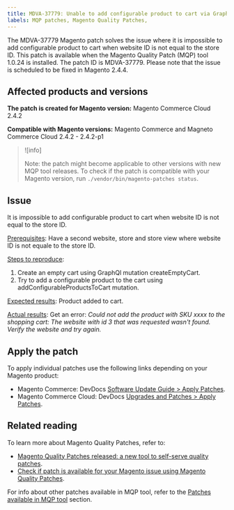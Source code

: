 ```yaml
---
title: MDVA-37779: Unable to add configurable product to cart via GraphQL
labels: MQP patches, Magento Quality Patches,
---
```



The MDVA-37779 Magento patch solves the issue where it is impossible to add configurable product to cart when website ID is not equal to the store ID. This patch is available when the Magento Quality Patch (MQP) tool 1.0.24 is installed. The patch ID is MDVA-37779. Please note that the issue is scheduled to be fixed in Magento 2.4.4. 

## Affected products and versions

**The patch is created for Magento version:**
Magento Commerce Cloud 2.4.2

**Compatible with Magento versions:**
Magento Commerce and Magneto Commerce Cloud 2.4.2 - 2.4.2-p1

>![info]
>
>Note: the patch might become applicable to other versions with new MQP tool releases. To check if the patch is compatible with your Magento version, run `./vendor/bin/magento-patches status`.

## Issue

It is impossible to add configurable product to cart when website ID is not equal to the store ID.

<ins>Prerequisites</ins>:
Have a second website, store and store view where website ID is not equale to the store ID.

<ins>Steps to reproduce</ins>:

1. Create an empty cart using GraphQl mutation createEmptyCart.
1. Try to add a configurable product to the cart using addConfigurableProductsToCart mutation.

<ins>Expected results</ins>:
Product added to cart.

<ins>Actual results</ins>:
Get an error: *Could not add the product with SKU xxxx to the shopping cart: The website with id 3 that was requested wasn't found. Verify the website and try again.*

## Apply the patch

To apply individual patches use the following links depending on your Magento product:

* Magento Commerce: DevDocs [Software Update Guide > Apply Patches](https://devdocs.magento.com/guides/v2.4/comp-mgr/patching/mqp.html).
* Magento Commerce Cloud: DevDocs [Upgrades and Patches > Apply Patches](https://devdocs.magento.com/cloud/project/project-patch.html).


## Related reading

To learn more about Magento Quality Patches, refer to:

* [Magento Quality Patches released: a new tool to self-serve quality patches](https://support.magento.com/hc/en-us/articles/360047139492).
* [Check if patch is available for your Magento issue using Magento Quality Patches](https://support.magento.com/hc/en-us/articles/360047125252).

For info about other patches available in MQP tool, refer to the [Patches available in MQP tool](https://support.magento.com/hc/en-us/sections/360010506631-Patches-available-in-MQP-tool-) section.
